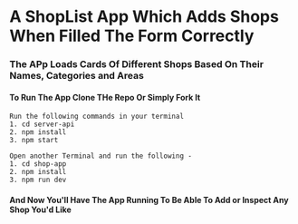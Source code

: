 # A ShopList App Which Adds Shops When Filled The Form Correctly

### The APp Loads Cards Of Different Shops Based On Their Names, Categories and Areas

#### To Run The App Clone THe Repo Or Simply Fork It
    Run the following commands in your terminal 
    1. cd server-api
    2. npm install
    3. npm start

    Open another Terminal and run the following -
    1. cd shop-app
    2. npm install
    3. npm run dev

#### And Now You'll Have The App Running To Be Able To Add or Inspect Any Shop You'd Like
